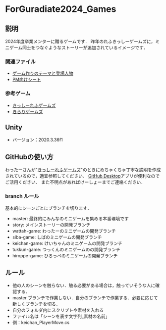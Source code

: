 # ForGuradiate2024_Games

## 説明
2024年度卒業メンターに贈るゲームです．
昨年のれふきっしーゲームズに，ミニゲーム同士をつなぐようなストーリーが追加されているイメージです．

### 関連ファイル
- [ゲーム作りのテーマと登場人物](https://nine-bike-e1b.notion.site/2024-657e3095a7494eb392f9486dcc95e6f9?pvs=4)
- [PM向けシート](https://docs.google.com/document/d/1V3t_zMQyf0RXn0IwO1Ikf_5Zodj7-u9Sxe1x3IXSSFU/edit)

### 参考ゲーム
- [きっしーれふゲームズ](https://github.com/wattah1002/ref-kissy-games)
- [きらりゲームズ](https://github.com/keichange/kirari-games)


## Unity 
- バージョン：2020.3.36f1 

## GitHubの使い方
わったーさんが"[きっしーれふゲームズ](https://github.com/wattah1002/ref-kissy-games)"のときにめちゃくちゃ丁寧な説明を作成されているので，適宜参照してください．
[GitHub Desktop](https://desktop.github.com/)アプリが便利なのでご活用ください．
また不明点があればけーしょーまでご連絡ください．

### branch ルール
基本的にシーンごとにブランチを切ります．
- master: 最終的にみんなのミニゲームを集める本番環境です
- story: メインストーリーの開発ブランチ
- wattah-game: わったーのミニゲームの開発ブランチ
- siba-game: しばのミニゲームの開発ブランチ
- keichan-game: けいちゃんのミニゲームの開発ブランチ
- tukkun-game: つっくんのミニゲームのの開発ブランチ
- hiroppe-game: ひろっぺのミニゲームの開発ブランチ

## ルール
- 他の人のシーンを触らない．触る必要がある場合は，触っていそうな人に確認する．
- master ブランチで作業しない．自分のブランチで作業する．必要に応じて新しくブランチを切る．
- 自分のフォルダ内にスクリプトや素材を入れる
- ファイル名は「シーンを表す文字列_素材の名前」
 - 例：keichan_PlayerMove.cs
